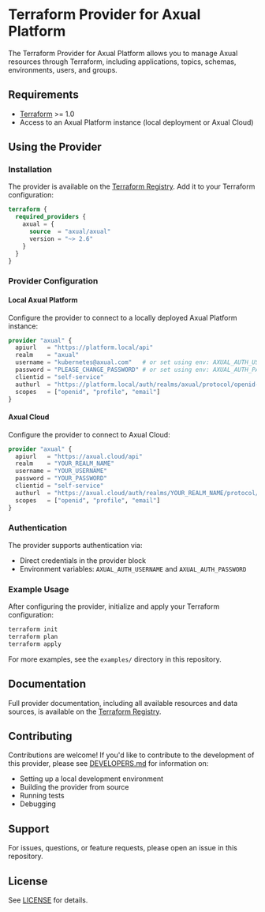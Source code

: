 # Terraform Provider for Axual Platform

The Terraform Provider for Axual Platform allows you to manage Axual resources through Terraform, including applications, topics, schemas, environments, users, and groups.

## Requirements

- [Terraform](https://www.terraform.io/downloads.html) >= 1.0
- Access to an Axual Platform instance (local deployment or Axual Cloud)

## Using the Provider

### Installation

The provider is available on the [Terraform Registry](https://registry.terraform.io/). Add it to your Terraform configuration:

```terraform
terraform {
  required_providers {
    axual = {
      source  = "axual/axual"
      version = "~> 2.6"
    }
  }
}
```

### Provider Configuration

#### Local Axual Platform

Configure the provider to connect to a locally deployed Axual Platform instance:

```terraform
provider "axual" {
  apiurl   = "https://platform.local/api"
  realm    = "axual"
  username = "kubernetes@axual.com"   # or set using env: AXUAL_AUTH_USERNAME
  password = "PLEASE_CHANGE_PASSWORD" # or set using env: AXUAL_AUTH_PASSWORD
  clientid = "self-service"
  authurl  = "https://platform.local/auth/realms/axual/protocol/openid-connect/token"
  scopes   = ["openid", "profile", "email"]
}
```

#### Axual Cloud

Configure the provider to connect to Axual Cloud:

```terraform
provider "axual" {
  apiurl   = "https://axual.cloud/api"
  realm    = "YOUR_REALM_NAME"
  username = "YOUR_USERNAME"
  password = "YOUR_PASSWORD"
  clientid = "self-service"
  authurl  = "https://axual.cloud/auth/realms/YOUR_REALM_NAME/protocol/openid-connect/token"
  scopes   = ["openid", "profile", "email"]
}
```

### Authentication

The provider supports authentication via:
- Direct credentials in the provider block
- Environment variables: `AXUAL_AUTH_USERNAME` and `AXUAL_AUTH_PASSWORD`

### Example Usage

After configuring the provider, initialize and apply your Terraform configuration:

```bash
terraform init
terraform plan
terraform apply
```

For more examples, see the `examples/` directory in this repository.

## Documentation

Full provider documentation, including all available resources and data sources, is available on the [Terraform Registry](https://registry.terraform.io/).

## Contributing

Contributions are welcome! If you'd like to contribute to the development of this provider, please see [DEVELOPERS.md](DEVELOPERS.md) for information on:
- Setting up a local development environment
- Building the provider from source
- Running tests
- Debugging

## Support

For issues, questions, or feature requests, please open an issue in this repository.

## License

See [LICENSE](LICENSE) for details.